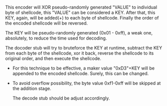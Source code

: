   This encoder will XOR pseudo-randomly generated "VALUE" to individual byte of shellcode, this "VALUE" can be considered a KEY. 
After that, this KEY, again, will be added(+) to each byte of shellcode. Finally the order of the encoded shellcode will be reversed.
  
  The KEY will be pseudo-randomly generated (0x01 - 0xff), a weak one, absolutely, to reduce the time used for decoding.
  
  The docoder stub will try to bruteforce the KEY at runtime, subtract the KEY from each byte of the shellcode, xor it back, reverse the shellcode to its original order, and then execute the shellcode.

* For this technique to be effective, a maker value "0xD3"+KEY will be appended to the encoded shellcode. Surely, this can be changed.
* To avoid overflow possibility, the byte value 0xf1-0xff will be skipped at the addition stage.

  The decode stub should be adjust accordingly. 
